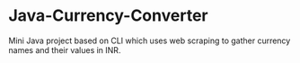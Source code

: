 # Java-Currency-Converter
Mini Java project based on CLI which uses web scraping to gather currency names and their values in INR.
